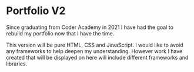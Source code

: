 # Portfolio V2

Since graduating from Coder Academy in 2021 I have had the goal to rebuild my portfolio now that I have the time.

This version will be pure HTML, CSS and JavaScript. I would like to avoid any frameworks to help deepen my understanding. However work I have created that will be displayed on here will include different frameworks and libraries. 